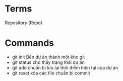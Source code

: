 # Terms

Repository (Repo)

# Commands

- git init Bến dự án thành một kho git
- git status cho thấy trạng thái dự án 
- git add chuẩn bị lưu lại thời điểm hiện tại của dự án
- git reset xóa các file chuẩn bị commit